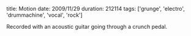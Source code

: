 title: Motion
date: 2009/11/29
duration: 212114
tags: ['grunge', 'electro', 'drummachine', 'vocal', 'rock']

Recorded with an acoustic guitar going through a crunch pedal.
